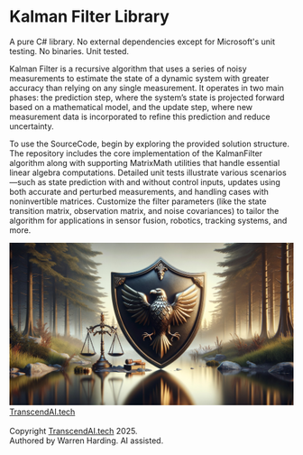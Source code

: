 
# Kalman Filter Library

A pure C# library. No external dependencies except for Microsoft's unit testing. No binaries. Unit tested.

Kalman Filter is a recursive algorithm that uses a series of noisy measurements to estimate the state of a dynamic system with greater accuracy than relying on any single measurement. It operates in two main phases: the prediction step, where the system’s state is projected forward based on a mathematical model, and the update step, where new measurement data is incorporated to refine this prediction and reduce uncertainty.

To use the SourceCode, begin by exploring the provided solution structure. The repository includes the core implementation of the KalmanFilter algorithm along with supporting MatrixMath utilities that handle essential linear algebra computations. Detailed unit tests illustrate various scenarios—such as state prediction with and without control inputs, updates using both accurate and perturbed measurements, and handling cases with noninvertible matrices. Customize the filter parameters (like the state transition matrix, observation matrix, and noise covariances) to tailor the algorithm for applications in sensor fusion, robotics, tracking systems, and more.

![AI Image](aiimage.jpg)
[TranscendAI.tech](https://TranscendAI.tech)<br>
<br>
Copyright [TranscendAI.tech](https://TranscendAI.tech) 2025.</br>
Authored by Warren Harding. AI assisted.
